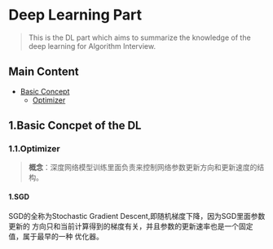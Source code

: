 
# Deep Learning Part
> This is the DL part which aims to summarize the knowledge of the 
> deep learning for Algorithm Interview.

## Main Content
- [Basic Concept](#BasicC)   
   - [Optimizer](#Optim)

  

## <a id="BasicC"></a>1.Basic Concpet of the DL

### <a id="Optim"></a>1.1.Optimizer
> **概念**：深度网络模型训练里面负责来控制网络参数更新方向和更新速度的结构。
#### 1.SGD
SGD的全称为Stochastic Gradient Descent,即随机梯度下降，因为SGD里面参数更新的
方向只和当前计算得到的梯度有关，并且参数的更新速率也是一个固定值，属于最早的一种
优化器。
